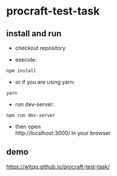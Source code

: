 # procraft-test-task
## install and run 
 - checkout repository

 - execute:

  `npm install`

 - or if you are using yarn:

  `yarn`

 - run dev-server:
 
  `npm run dev-server`
  
  
 - then open  
http://localhost:3000/
 in your browser

## demo

https://witqq.github.io/procraft-test-task/
